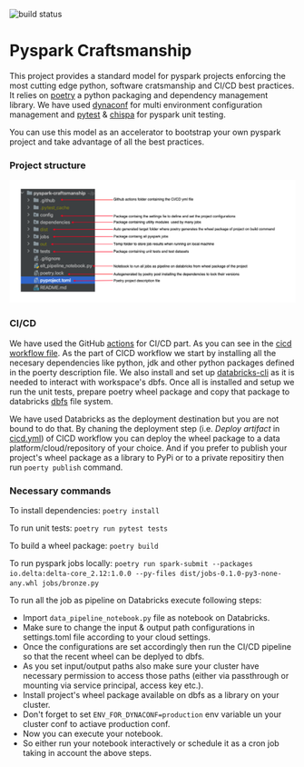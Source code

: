 ![build status](https://github.com/HimanshuAroraDb/pyspark-craftsmanship/actions/workflows/cicd.yml/badge.svg)

# Pyspark Craftsmanship

This project provides a standard model for pyspark projects enforcing the most cutting edge python, software cratsmanship and CI/CD best practices.
It relies on [poetry](https://python-poetry.org/) a python packaging and dependency management library. We have used [dynaconf](https://www.dynaconf.com/) for multi environment configuration management and [pytest](https://docs.pytest.org/en/6.2.x/) & [chispa](https://github.com/MrPowers/chispa) for pyspark unit testing.

You can use this model as an accelerator to bootstrap your own pyspark project and take advantage of all the best practices.

### Project structure

![Structure](https://github.com/HimanshuAroraDb/pyspark-craftsmanship/blob/main/structure.png?raw=true)

### CI/CD

We have used the GitHub [actions](https://docs.github.com/en/actions) for CI/CD part. As you can see in the [cicd workflow file](https://github.com/HimanshuAroraDb/pyspark-craftsmanship/blob/main/.github/workflows/cicd.yml). As the part of CICD workflow we start by installing all the necesary dependencies like python, jdk and other python packages defined in the poerty description file. We also install and set up [databricks-cli](https://docs.databricks.com/dev-tools/cli/index.html) as it is needed to interact with workspace's dbfs. 
Once all is installed and setup we run the unit tests, prepare poetry wheel package and copy that package to databricks [dbfs](https://docs.databricks.com/data/databricks-file-system.html) file system.

We have used Databricks as the deployment destination but you are not bound to do that. By chaning the deployment step (i.e. *Deploy artifact* in [cicd.yml](https://github.com/HimanshuAroraDb/pyspark-craftsmanship/blob/main/.github/workflows/cicd.yml)) of CICD workflow you can deploy the wheel package to a data platform/cloud/repository of your choice. And if you prefer to publish your project's wheel package as a library to PyPi or to a private repositiry then run `poerty publish` command.

### Necessary commands

To install dependencies: `poetry install`

To run unit tests: `poetry run pytest tests`

To build a wheel package: `poetry build`

To run pyspark jobs locally: `poetry run spark-submit --packages io.delta:delta-core_2.12:1.0.0 --py-files dist/jobs-0.1.0-py3-none-any.whl jobs/bronze.py`

To run all the job as pipeline on Databricks execute following steps:
 - Import `data_pipeline_notebook.py` file as notebook on Databricks.
 - Make sure to change the input & output path configurations in settings.toml file according to your cloud settings.
 - Once the configurations are set accordingly then run the CI/CD pipeline so that the recent wheel can be deplyed to dbfs.
 - As you set input/output paths also make sure your cluster have necessary permission to access those paths (either via passthrough or mounting via service principal, access key etc.).
 - Install project's wheel package available on dbfs as a library on your cluster.
 - Don't forget to set `ENV_FOR_DYNACONF=production` env variable un your cluster conf to actiave production conf.
 - Now you can execute your notebook.
 - So either run your notebook interactively or schedule it as a cron job taking in account the above steps.
